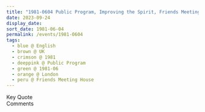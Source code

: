 ```yaml
---
title: "1981-0604 Public Program, Improving the Spirit, Friends Meeting House, 120 Heath Street, Hampstead, London NW3 1DR, UK"
date: 2023-09-24
display_date: 
sort_date: 1981-06-04
permalink: /events/1981-0604
tags:
  - blue @ English
  - brown @ UK
  - crimson @ 1981
  - deeppink @ Public Program
  - green @ 1981-06
  - orange @ London
  - peru @ Friends Meeting House
---
```


<wave-list>
  <list-title color="green" width="75">Key Quote</list-title>
  <list-item color="BlanchedAlmond"  width="200"></list-item>
  <list-item color="Lavender"></list-item>
  <list-item color="BlanchedAlmond"></list-item>
</wave-list>

<br>

<wave-list>
  <list-title color="green" width="75">Comments</list-title>
  <list-item color="BlanchedAlmond"  width="200"></list-item>
  <list-item color="Lavender"></list-item>
  <list-item color="BlanchedAlmond"></list-item>
</wave-list>